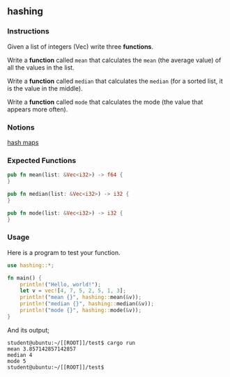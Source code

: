 ## hashing

### Instructions

Given a list of integers (Vec<i32>) write three **functions**.

Write a **function** called `mean` that calculates the `mean` (the average value) of all the values in the list.

Write a **function** called `median` that calculates the `median` (for a sorted list, it is the value in the middle).

Write a **function** called `mode` that calculates the mode (the value
that appears more often).

### Notions

[hash maps](https://doc.rust-lang.org/book/ch08-03-hash-maps.html)

### Expected Functions

```rust
pub fn mean(list: &Vec<i32>) -> f64 {
}

pub fn median(list: &Vec<i32>) -> i32 {
}

pub fn mode(list: &Vec<i32>) -> i32 {
}
```

### Usage

Here is a program to test your function.

```rust
use hashing::*;

fn main() {
	println!("Hello, world!");
	let v = vec![4, 7, 5, 2, 5, 1, 3];
	println!("mean {}", hashing::mean(&v));
	println!("median {}", hashing::median(&v));
	println!("mode {}", hashing::mode(&v));
}
```

And its output;

```console
student@ubuntu:~/[[ROOT]]/test$ cargo run
mean 3.857142857142857
median 4
mode 5
student@ubuntu:~/[[ROOT]]/test$
```
